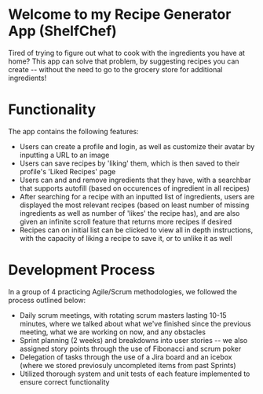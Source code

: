 # Welcome to my Recipe Generator App (ShelfChef)
Tired of trying to figure out what to cook with the ingredients you have at home? This app can solve that problem, by suggesting recipes you can create -- without
the need to go to the grocery store for additional ingredients!

# Functionality
The app contains the following features:
- Users can create a profile and login, as well as customize their avatar by inputting a URL to an image
- Users can save recipes by 'liking' them, which is then saved to their profile's 'Liked Recipes' page
- Users can and and remove ingredients that they have, with a searchbar that supports autofill (based on occurences of ingredient in all recipes)
- After searching for a recipe with an inputted list of ingredients, users are displayed the most relevant recipes (based on least number of missing ingredients 
  as well as number of 'likes' the recipe has), and are also given an infinite scroll feature that returns more recipes if desired
- Recipes can on initial list can be clicked to view all in depth instructions, with the capacity of liking a recipe to save it, or to unlike it as well

# Development Process
In a group of 4 practicing Agile/Scrum methodologies, we followed the process outlined below:
- Daily scrum meetings, with rotating scrum masters lasting 10-15 minutes, where we talked about what we've finished since the previous meeting, what we are working
  on now, and any obstacles
- Sprint planning (2 weeks) and breakdowns into user stories -- we also assigned story points through the use of Fibonacci and scrum poker
- Delegation of tasks through the use of a Jira board and an icebox (where we stored previosuly uncompleted items from past Sprints)
- Utilized thorough system and unit tests of each feature implemented to ensure correct functionality 
